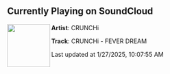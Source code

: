 ## Currently Playing on SoundCloud

[<img align="left" width="100" src="https://i1.sndcdn.com/artworks-LuI7wmaXDhRPVtyI-L3xKug-t500x500.png">](https://soundcloud.com/crunchimusic/fever-dream)

**Artist**: CRUNCHi 

**Track**: CRUNCHi - FEVER DREAM

Last updated at 1/27/2025, 10:07:55 AM
